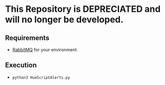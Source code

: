 # This Repository is DEPRECIATED and will no longer be developed.

## Requirements

* [RabbitMQ](https://www.rabbitmq.com/download.html) for your environment.

## Execution

* `python3 HueScriptAlerts.py`